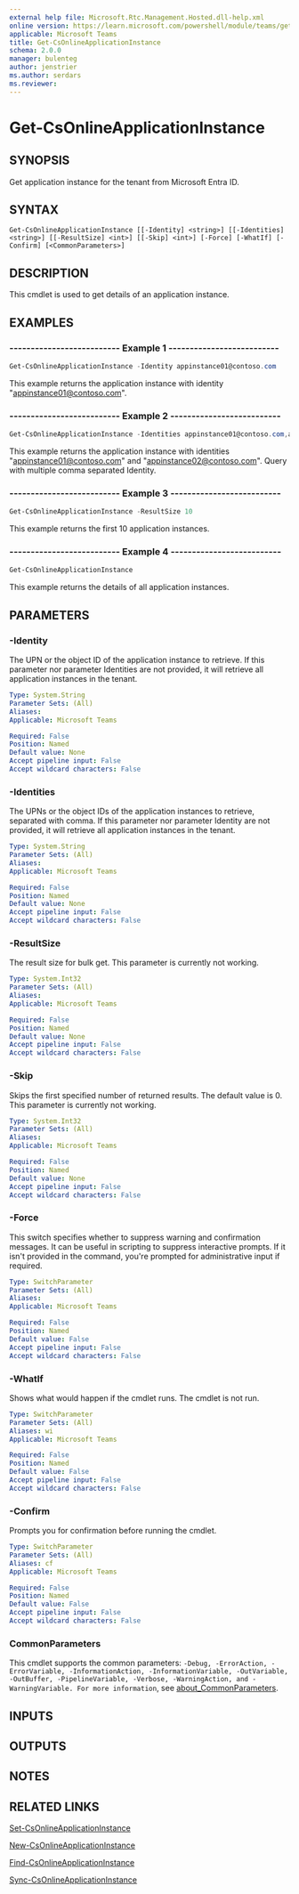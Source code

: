```yaml
---
external help file: Microsoft.Rtc.Management.Hosted.dll-help.xml
online version: https://learn.microsoft.com/powershell/module/teams/get-csonlineapplicationinstance
applicable: Microsoft Teams
title: Get-CsOnlineApplicationInstance
schema: 2.0.0
manager: bulenteg
author: jenstrier
ms.author: serdars
ms.reviewer:
---
```


# Get-CsOnlineApplicationInstance

## SYNOPSIS
Get application instance for the tenant from Microsoft Entra ID.

## SYNTAX

```
Get-CsOnlineApplicationInstance [[-Identity] <string>] [[-Identities] <string>] [[-ResultSize] <int>] [[-Skip] <int>] [-Force] [-WhatIf] [-Confirm] [<CommonParameters>]
```

## DESCRIPTION
This cmdlet is used to get details of an application instance.

## EXAMPLES

### -------------------------- Example 1 --------------------------
```powershell
Get-CsOnlineApplicationInstance -Identity appinstance01@contoso.com
```

This example returns the application instance with identity "appinstance01@contoso.com".
### -------------------------- Example 2 --------------------------
```powershell
Get-CsOnlineApplicationInstance -Identities appinstance01@contoso.com,appinstance02@contoso.com
```

This example returns the application instance with identities "appinstance01@contoso.com" and "appinstance02@contoso.com". Query with multiple comma separated Identity.

### -------------------------- Example 3 --------------------------
```powershell
Get-CsOnlineApplicationInstance -ResultSize 10
```

This example returns the first 10 application instances.

### -------------------------- Example 4 --------------------------
```powershell
Get-CsOnlineApplicationInstance
```

This example returns the details of all application instances.

## PARAMETERS

### -Identity
The UPN or the object ID of the application instance to retrieve. If this parameter nor parameter Identities are not provided, it will retrieve all application instances in the tenant.

```yaml
Type: System.String
Parameter Sets: (All)
Aliases:
Applicable: Microsoft Teams

Required: False
Position: Named
Default value: None
Accept pipeline input: False
Accept wildcard characters: False
```

### -Identities
The UPNs or the object IDs of the application instances to retrieve, separated with comma. If this parameter nor parameter Identity are not provided, it will retrieve all application instances in the tenant.

```yaml
Type: System.String
Parameter Sets: (All)
Aliases:
Applicable: Microsoft Teams

Required: False
Position: Named
Default value: None
Accept pipeline input: False
Accept wildcard characters: False
```

### -ResultSize
The result size for bulk get. This parameter is currently not working.

```yaml
Type: System.Int32
Parameter Sets: (All)
Aliases:
Applicable: Microsoft Teams

Required: False
Position: Named
Default value: None
Accept pipeline input: False
Accept wildcard characters: False
```

### -Skip
Skips the first specified number of returned results. The default value is 0. This parameter is currently not working.

```yaml
Type: System.Int32
Parameter Sets: (All)
Aliases:
Applicable: Microsoft Teams

Required: False
Position: Named
Default value: None
Accept pipeline input: False
Accept wildcard characters: False
```

### -Force
This switch specifies whether to suppress warning and confirmation messages. It can be useful in scripting to suppress interactive prompts. If it isn't provided in the command, you're prompted for administrative input if required.

```yaml
Type: SwitchParameter
Parameter Sets: (All)
Aliases:
Applicable: Microsoft Teams

Required: False
Position: Named
Default value: False
Accept pipeline input: False
Accept wildcard characters: False
```

### -WhatIf
Shows what would happen if the cmdlet runs.
The cmdlet is not run.

```yaml
Type: SwitchParameter
Parameter Sets: (All)
Aliases: wi
Applicable: Microsoft Teams

Required: False
Position: Named
Default value: False
Accept pipeline input: False
Accept wildcard characters: False
```

### -Confirm
Prompts you for confirmation before running the cmdlet.

```yaml
Type: SwitchParameter
Parameter Sets: (All)
Aliases: cf
Applicable: Microsoft Teams

Required: False
Position: Named
Default value: False
Accept pipeline input: False
Accept wildcard characters: False
```

### CommonParameters
This cmdlet supports the common parameters: `-Debug, -ErrorAction, -ErrorVariable, -InformationAction, -InformationVariable, -OutVariable, -OutBuffer, -PipelineVariable, -Verbose, -WarningAction, and -WarningVariable. For more information`, see [about_CommonParameters](https://go.microsoft.com/fwlink/?LinkID=113216).

## INPUTS

## OUTPUTS

## NOTES

## RELATED LINKS

[Set-CsOnlineApplicationInstance](https://learn.microsoft.com/powershell/module/teams/set-csonlineapplicationinstance)

[New-CsOnlineApplicationInstance](https://learn.microsoft.com/powershell/module/teams/new-csonlineapplicationinstance)

[Find-CsOnlineApplicationInstance](https://learn.microsoft.com/powershell/module/teams/find-csonlineapplicationinstance)

[Sync-CsOnlineApplicationInstance](https://learn.microsoft.com/powershell/module/teams/sync-csonlineapplicationinstance)

